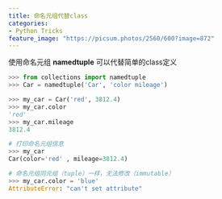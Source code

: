 ```yaml
---
title: 命名元组代替class
categories:
- Python Tricks
feature_image: "https://picsum.photos/2560/600?image=872"
---
```

<!-- more -->

使用命名元组 **namedtuple** 可以代替简单的class定义

```python
>>> from collections import namedtuple
>>> Car = namedtuple('Car', 'color mileage')

>>> my_car = Car('red', 3812.4)
>>> my_car.color
'red'
>>> my_car.mileage
3812.4

# 打印命名元组信息
>>> my_car
Car(color='red' , mileage=3812.4)

# 命名元组同元组（tuple）一样，无法修改（immutable）
>>> my_car.color = 'blue'
AttributeError: "can't set attribute"
```

